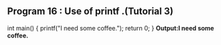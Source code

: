 ## Program 16 : Use of printf .(Tutorial 3) ##
int main()
{
printf("I need some coffee.");
return 0;
}
**Output:I need some coffee.**
